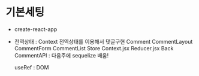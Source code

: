 # 기본세팅
- create-react-app
- 전역상태 : Context
    전역상태를 이용해서 댓글구현
    Comment
        CommentLayout
            CommentForm
            CommentList
    Store
        Context.jsx
        Reducer.jsx
    Back
        CommentAPI : 다음주에 sequelize 배움!
    
    useRef : DOM